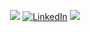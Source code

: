 <p align="center">

<img src="https://img.shields.io/github/stars/alipsgh?affiliations=OWNER%2CCOLLABORATOR&style=social"> 
<a href="https://www.linkedin.com/in/alipsgh"><img src="https://img.shields.io/badge/LinkedIn--_.svg?style=social&logo=linkedin" alt="LinkedIn"></a> 
<img src="https://img.shields.io/twitter/url?style=social&url=https%3A%2F%2Ftwitter.com%2Falipsgh">

</p>

<!--
**alipsgh/alipsgh** is a ✨ _special_ ✨ repository because its `README.md` (this file) appears on your GitHub profile.

Here are some ideas to get you started:

- 🔭 I’m currently working on ...
- 🌱 I’m currently learning ...
- 👯 I’m looking to collaborate on ...
- 🤔 I’m looking for help with ...
- 💬 Ask me about ...
- 📫 How to reach me: ...
- 😄 Pronouns: ...
- ⚡ Fun fact: ...
-->

